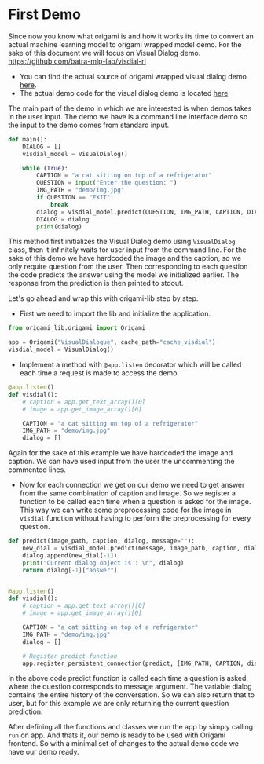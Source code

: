 # First Demo

Since now you know what origami is and how it works its time to convert an actual machine learning model to origami wrapped
model demo. For the sake of this document we will focus on Visual Dialog demo. https://github.com/batra-mlp-lab/visdial-rl

* You can find the actual source of origami wrapped visual dialog demo [here](https://github.com/fristonio/visdial-rl/tree/origami-wrapper).
* The actual demo code for the visual dialog demo is located [here](https://github.com/fristonio/visdial-rl/blob/origami-wrapper/temp_main.py)

The main part of the demo in which we are interested is when demos takes in the user input. The demo we have is a command line interface demo
so the input to the demo comes from standard input.

```python
def main():
    DIALOG = []
    visdial_model = VisualDialog()

    while (True):
        CAPTION = "a cat sitting on top of a refrigerator"
        QUESTION = input("Enter the question: ")
        IMG_PATH = "demo/img.jpg"
        if QUESTION == "EXIT":
            break
        dialog = visdial_model.predict(QUESTION, IMG_PATH, CAPTION, DIALOG)
        DIALOG = dialog
        print(dialog)

```

This method first initializes the Visual Dialog demo using `VisualDialog` class, then it infinitely waits for user input from the command line.
For the sake of this demo we have hardcoded the image and the caption, so we only require question from the user. Then corresponding to each question the
code predicts the answer using the model we initialized earlier. The response from the prediction is then printed to stdout.

Let's go ahead and wrap this with origami-lib step by step.

* First we need to import the lib and initialize the application.

```python
from origami_lib.origami import Origami

app = Origami("VisualDialogue", cache_path="cache_visdial")
visdial_model = VisualDialog()
```

* Implement a method with `@app.listen` decorator which will be called each time a request is made to access the demo.

```python
@app.listen()
def visdial():
    # caption = app.get_text_array()[0]
    # image = app.get_image_array()[0]

    CAPTION = "a cat sitting on top of a refrigerator"
    IMG_PATH = "demo/img.jpg"
	dialog = []
```

Again for the sake of this example we have hardcoded the image and caption. We can have used input from the user the uncommenting the commented lines.

* Now for each connection we get on our demo we need to get answer from the same combination of caption and image. So we register a function to be called
each time when a question is asked for the image. This way we can write some preprocessing code for the image in `visdial` function without having to perform
the preprocessing for every question.

```python
def predict(image_path, caption, dialog, message=""):
    new_dial = visdial_model.predict(message, image_path, caption, dialog)
    dialog.append(new_dial[-1])
    print("Current dialog object is : \n", dialog)
    return dialog[-1]["answer"]


@app.listen()
def visdial():
    # caption = app.get_text_array()[0]
    # image = app.get_image_array()[0]

    CAPTION = "a cat sitting on top of a refrigerator"
    IMG_PATH = "demo/img.jpg"
    dialog = []

    # Register predict function
    app.register_persistent_connection(predict, [IMG_PATH, CAPTION, dialog])
```

In the above code predict function is called each time a question is asked, where the question corresponds to message argument.
The variable dialog contains the entire history of the conversation. So we can also return that to user, but for this example we are only
returning the current question prediction.

After defining all the functions and classes we run the app by simply calling `run` on app. And thats it, our demo is ready to be used with
Origami frontend. So with a minimal set of changes to the actual demo code we have our demo ready. 
